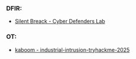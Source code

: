### DFIR:
   - [Silent Breack - Cyber Defenders Lab](https://moussa-mousselmal2.vercel.app/blog/silent-breach-cyberdefenders-lab)
### OT:
   - [kaboom - industrial-intrusion-tryhackme-2025](https://moussa-mousselmal2.vercel.app/blog/kaboom-write-up-thm-industrial)
